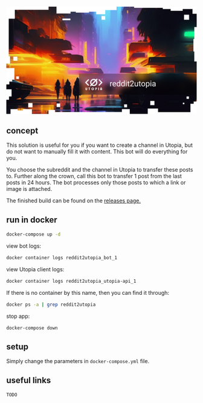 ![logo](logo.jpg)

## concept

This solution is useful for you if you want to create a channel in Utopia, but do not want to manually fill it with content. This bot will do everything for you.

You choose the subreddit and the channel in Utopia to transfer these posts to. Further along the crown, call this bot to transfer 1 post from the last posts in 24 hours.
The bot processes only those posts to which a link or image is attached.

The finished build can be found on the [releases page.](releases)

## run in docker

```bash
docker-compose up -d
```

view bot logs:

```bash
docker container logs reddit2utopia_bot_1
```

view Utopia client logs:

```bash
docker container logs reddit2utopia_utopia-api_1
```

If there is no container by this name, then you can find it through:

```bash
docker ps -a | grep reddit2utopia
```

stop app:

```bash
docker-compose down
```

## setup

Simply change the parameters in `docker-compose.yml` file.

## useful links

```
TODO
```
